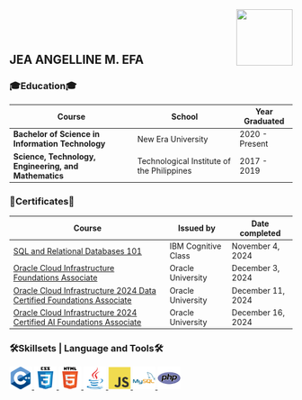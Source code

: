 <img align="right" width="100" height="100" src="https://upload.wikimedia.org/wikipedia/en/thumb/c/c6/New_Era_University.svg/175px-New_Era_University.svg.png">


<br></br>
## JEA ANGELLINE M. EFA
<h3 align="left">🎓Education🎓</h3>

| Course | School | Year Graduated |
| --- | --- | ---|
| <b>Bachelor of Science in Information Technology</b>| New Era University | 2020 - Present|
| <b>Science, Technology, Engineering, and Mathematics | Technological Institute of the Philippines | 2017 - 2019 |


<h3 align="left">🧾Certificates🧾</h3>

|Course|Issued by|Date completed|
|---|---|---|
| <a href="https://courses.cognitiveclass.ai/certificates/100bdb589c9d49aa9b44d6f4231d9403"> SQL and Relational Databases 101 </a> |  IBM Cognitive Class |  November 4, 2024 |
| <a href="https://catalog-education.oracle.com/ords/certview/sharebadge?id=002E087E1CD1D0BE8AC482835DC0E87B7642149FC7C056CB564B3D73BAF39CF5&fbclid=IwY2xjawHEwl5leHRuA2FlbQIxMQABHQ7poDDafsaxW5-HbTpqBFYzUORFTVD29fEIXimdF5NFLyfy56WAtUGdoA_aem_OR-m84HRGoWQgnH2zq5A2g"> Oracle Cloud Infrastructure Foundations Associate </a> |  Oracle University |  December 3, 2024 |
| <a href="https://catalog-education.oracle.com/ords/certview/sharebadge?id=002E087E1CD1D0BE8AC482835DC0E87B1EF0C074D3363999730A6343E5B85835">Oracle Cloud Infrastructure 2024 Data Certified Foundations Associate </a> |  Oracle University |  December 11, 2024 |
| <a href="https://catalog-education.oracle.com/pls/certview/sharebadge?id=B19E823FAFAA0BB0A1FDE49415CE2E02EB9C594F0F3CF722B1DBDDEB86CE5179">Oracle Cloud Infrastructure 2024 Certified AI Foundations Associate </a> |  Oracle University |  December 16, 2024 |

<h3 align="left">🛠Skillsets | Language and Tools🛠</h3>
<p align="left"> <a href="https://www.w3schools.com/cpp/" target="_blank" rel="noreferrer"> <img src="https://raw.githubusercontent.com/devicons/devicon/master/icons/cplusplus/cplusplus-original.svg" alt="cplusplus" width="40" height="40"/> </a> <a href="https://www.w3schools.com/css/" target="_blank" rel="noreferrer"> <img src="https://raw.githubusercontent.com/devicons/devicon/master/icons/css3/css3-original-wordmark.svg" alt="css3" width="40" height="40"/> </a> <a href="https://www.w3.org/html/" target="_blank" rel="noreferrer"> <img src="https://raw.githubusercontent.com/devicons/devicon/master/icons/html5/html5-original-wordmark.svg" alt="html5" width="40" height="40"/> </a> <a href="https://www.java.com" target="_blank" rel="noreferrer"> <img src="https://raw.githubusercontent.com/devicons/devicon/master/icons/java/java-original.svg" alt="java" width="40" height="40"/> </a> <a href="https://developer.mozilla.org/en-US/docs/Web/JavaScript" target="_blank" rel="noreferrer"> <img src="https://raw.githubusercontent.com/devicons/devicon/master/icons/javascript/javascript-original.svg" alt="javascript" width="40" height="40"/> </a> <a href="https://www.mysql.com/" target="_blank" rel="noreferrer"> <img src="https://raw.githubusercontent.com/devicons/devicon/master/icons/mysql/mysql-original-wordmark.svg" alt="mysql" width="40" height="40"/> </a> <a href="https://www.php.net" target="_blank" rel="noreferrer"> <img src="https://raw.githubusercontent.com/devicons/devicon/master/icons/php/php-original.svg" alt="php" width="40" height="40"/> </a> </p>

